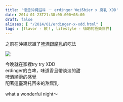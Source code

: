 ```yaml
---
title: '懷念沖繩滋味 － erdinger Weißbier x 腐乳 XDD'
date: 2014-01-23T21:38:00.000+08:00
draft: false
aliases: [ "/2014/01/erdinger-x-xdd.html" ]
tags : [flavor - 飲！, lifestyle - 嗨啲的極樂世界]
---
```


之前在沖繩認識了[啤酒跟腐乳](https://hidie.net/okinawa2h/)的吃法  

![](/images/erdingerweibier.jpg)

今晚就在家裡try try XDD  
erdinger的白啤，味道香且帶淡淡的甜  
啤酒順滑的感覺  
配著這臺灣托回來的甜腐乳  
  
what a wonderful night～
